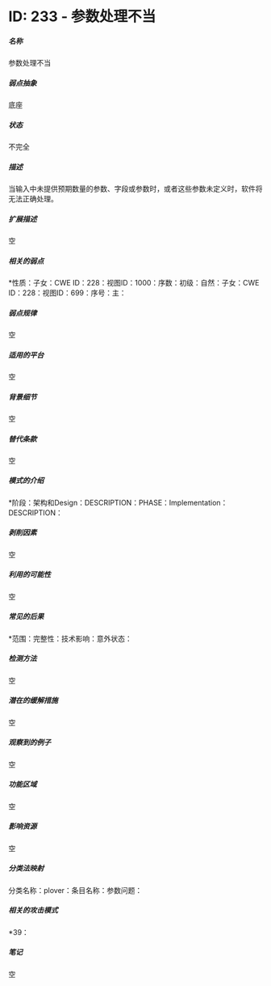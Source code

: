 # ID: 233 - 参数处理不当
<h5>名称</h5>参数处理不当
<h5>弱点抽象</h5>底座
<h5>状态</h5>不完全
<h5>描述</h5>当输入中未提供预期数量的参数、字段或参数时，或者这些参数未定义时，软件将无法正确处理。
<h5>扩展描述</h5>空
<h5>相关的弱点</h5>*性质：子女：CWE ID：228：视图ID：1000：序数：初级：自然：子女：CWE ID：228：视图ID：699：序号：主：
<h5>弱点规律</h5>空
<h5>适用的平台</h5>空
<h5>背景细节</h5>空
<h5>替代条款</h5>空
<h5>模式的介绍</h5>*阶段：架构和Design：DESCRIPTION：PHASE：Implementation：DESCRIPTION：
<h5>剥削因素</h5>空
<h5>利用的可能性</h5>空
<h5>常见的后果</h5>*范围：完整性：技术影响：意外状态：
<h5>检测方法</h5>空
<h5>潜在的缓解措施</h5>空
<h5>观察到的例子</h5>空
<h5>功能区域</h5>空
<h5>影响资源</h5>空
<h5>分类法映射</h5>分类名称：plover：条目名称：参数问题：
<h5>相关的攻击模式</h5>*39：
<h5>笔记</h5>空

